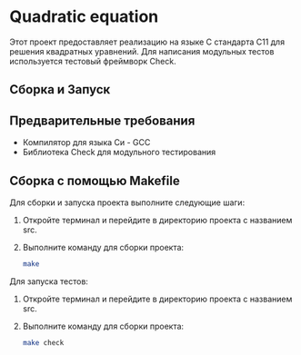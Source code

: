 # Quadratic equation

Этот проект предоставляет реализацию на языке C стандарта C11  для решения квадратных уравнений. Для написания модульных тестов используется тестовый фреймворк Check.

## Сборка и Запуск
## Предварительные требования
 - Компилятор для языка Cи - GCC
 - Библиотека Check для модульного тестирования

## Сборка с помощью Makefile
Для сборки и запуска проекта выполните следующие шаги:

1. Откройте терминал и перейдите в директорию проекта c названием src.
2. Выполните команду для сборки проекта:

   ```bash
   make

Для запуска тестов:

1. Откройте терминал и перейдите в директорию проекта c названием src.
2. Выполните команду для сборки проекта:

   ```bash
   make check